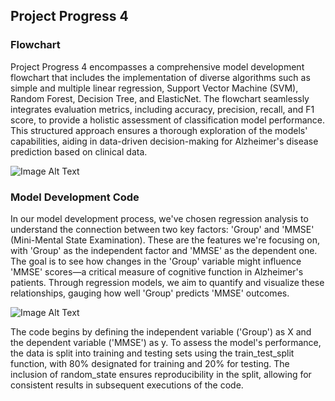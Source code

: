 ## Project Progress 4

### Flowchart
Project Progress 4 encompasses a comprehensive model development flowchart that includes the implementation of diverse algorithms such as simple and multiple linear regression, Support Vector Machine (SVM), Random Forest, Decision Tree, and ElasticNet. The flowchart seamlessly integrates evaluation metrics, including accuracy, precision, recall, and F1 score, to provide a holistic assessment of classification model performance. This structured approach ensures a thorough exploration of the models' capabilities, aiding in data-driven decision-making for Alzheimer's disease prediction based on clinical data.

![Image Alt Text](https://drive.google.com/uc?id=1xrxqz4pR1do9fywHUTolCqbMwI7ymdzT)

### Model Development Code
In our model development process, we've chosen regression analysis to understand the connection between two key factors: 'Group' and 'MMSE' (Mini-Mental State Examination). These are the features we're focusing on, with 'Group' as the independent factor and 'MMSE' as the dependent one. The goal is to see how changes in the 'Group' variable might influence 'MMSE' scores—a critical measure of cognitive function in Alzheimer's patients. Through regression models, we aim to quantify and visualize these relationships, gauging how well 'Group' predicts 'MMSE' outcomes.

![Image Alt Text](https://drive.google.com/uc?id=19wl0ffwxtesCFTwzWQZS54s8CWqaWjLA)

The code begins by defining the independent variable ('Group') as X and the dependent variable ('MMSE') as y. To assess the model's performance, the data is split into training and testing sets using the train_test_split function, with 80% designated for training and 20% for testing. The inclusion of random_state ensures reproducibility in the split, allowing for consistent results in subsequent executions of the code.
